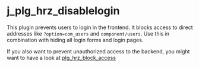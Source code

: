 # j_plg_hrz_disablelogin
This plugin prevents users to login in the frontend. It blocks access to direct addresses like `?option=com_users` and `component/users`. Use this in combination with hiding all login forms and login pages.

If you also want to prevent unauthorized access to the backend, you might want to have a look at [plg_hrz_block_access](https://github.com/alve89/j_plg_hrz_block_access)